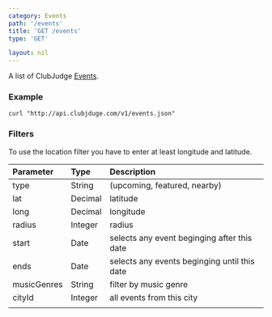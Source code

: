 ```yaml
---
category: Events
path: '/events'
title: 'GET /events'
type: 'GET'

layout: nil
---
```


A list of ClubJudge [Events](#/event-model).

### Example

```
curl "http://api.clubjduge.com/v1/events.json"
```





### Filters

To use the location filter you have to enter at least longitude and latitude.

| Parameter   |   Type  |                 Description                  |
| :---------  | :------ | :------------------------------------------- |
| type        | String  | (upcoming, featured, nearby)                 |
| lat         | Decimal | latitude                                     |
| long        | Decimal | longitude                                    |
| radius      | Integer | radius                                       |
| start       | Date    | selects any event beginging after this date  |
| ends        | Date    | selects any events beginging until this date |
| musicGenres | String  | filter by music genre                        |
| cityId      | Integer | all events from this city                    |
|             |         |                                              |
